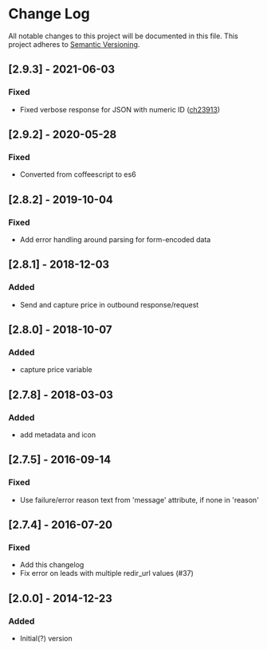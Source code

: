 # Change Log
All notable changes to this project will be documented in this file.
This project adheres to [Semantic Versioning](http://semver.org/).

## [2.9.3] - 2021-06-03
### Fixed
- Fixed verbose response for JSON with numeric ID ([ch23913](https://app.clubhouse.io/active-prospect/story/23913/pipedrive-form-post-delivery))

## [2.9.2] - 2020-05-28
### Fixed
- Converted from coffeescript to es6

## [2.8.2] - 2019-10-04
### Fixed
- Add error handling around parsing for form-encoded data

## [2.8.1] - 2018-12-03
### Added
- Send and capture price in outbound response/request

## [2.8.0] - 2018-10-07
### Added
- capture price variable

## [2.7.8] - 2018-03-03
### Added
- add metadata and icon

## [2.7.5] - 2016-09-14
### Fixed
- Use failure/error reason text from 'message' attribute, if none in 'reason'

## [2.7.4] - 2016-07-20
### Fixed
- Add this changelog
- Fix error on leads with multiple redir_url values (#37)

## [2.0.0] - 2014-12-23
### Added
- Initial(?) version
